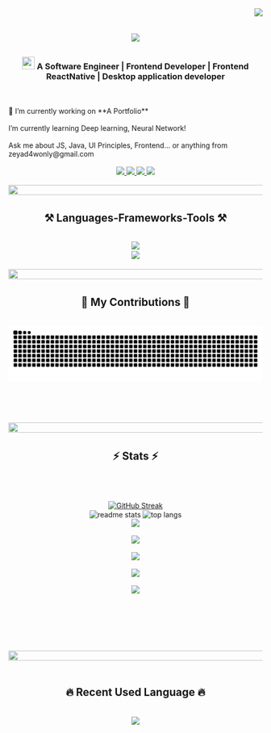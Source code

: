 <img align="right" src="https://visitor-badge.laobi.icu/badge?page_id=ZeyadAy-man" />

<h1 align="center">
    <img src="https://readme-typing-svg.herokuapp.com/?font=Righteous&size=35&center=true&vCenter=true&width=500&height=70&duration=4000&lines=Hi+There!+👋;+I'm+Zeyad+Ayman!+😎;" />
</h1>

<h3 align="center"><img width=25 height=25 src="https://user-images.githubusercontent.com/74038190/229223156-0cbdaba9-3128-4d8e-8719-b6b4cf741b67.gif"/> A Software Engineer | Frontend Developer | Frontend ReactNative | Desktop application developer</h3>

<br/>
<div>
  <br>
  🔭 I’m currently working on **A Portfolio**
  <br>
  <br>
      I’m currently learning Deep learning, Neural Network!
  <br>
  <br>
      Ask me about JS, Java, UI Principles, Frontend... or anything from zeyad4wonly@gmail.com
  <br>
  <br>
</div>
 
<div align="center"> 
  <a href="mailto:zeyad4wonly@gmail.com">
    <img src="https://img.shields.io/badge/Gmail-333333?style=for-the-badge&logo=gmail&logoColor=red" />
  </a>
  <a href="https://www.linkedin.com/in/zeyad-ayman-a050b0221" target="_blank">
    <img src="https://img.shields.io/badge/LinkedIn-0077B5?style=for-the-badge&logo=linkedin&logoColor=white" target="_blank" />
  </a>
  <a display="inline" href="https://github.com/ZeyadAy-man" target="_blank">
     <img src="https://img.shields.io/badge/Portfolio-FF5722?style=for-the-badge&logo=todoist&logoColor=white" target="_blank" /> <!-- sqlite, safari, google-chrome are other good icon options -->
  </a>
  <a display="inline" href="https://leetcode.com" target="_blank">
     <img src="https://img.shields.io/badge/leetcode-FFFFFF?style=for-the-badge&logo=leetcode&logoColor=black" target="_blank" /> <!-- sqlite, safari, google-chrome are other good icon options -->
  </a>
</div>
<br>
<div align="center">
    <img src="https://user-images.githubusercontent.com/74038190/212284100-561aa473-3905-4a80-b561-0d28506553ee.gif" width=1000 height=20/>
</div>

<h2 align="center">⚒️ Languages-Frameworks-Tools ⚒️</h2>
<br/>
<div align="center">
    <img src="https://skillicons.dev/icons?i=cpp,c,java,javascript,python,react,html,css" />
    <br>
    <img src="https://skillicons.dev/icons?i=git,github,figma,mongodb,mysql,vscode,stackoverflow,eclipse,visualstudio,gmail" /><br>
</div>

<br/>
<div align="center">
    <img src="https://user-images.githubusercontent.com/74038190/212284100-561aa473-3905-4a80-b561-0d28506553ee.gif" width=1000 height=20/>
</div>

<div align="center">
  <h2>🐍 My Contributions 🐍</h2>
  <br>
  <img alt="snake eating my contributions" src="https://raw.githubusercontent.com/ZeyadAy-man/ZeyadAy-man/output/github-contribution-grid-snake.svg" />
  
  <br/><br/><br/>
</div>

<div align="center">
    <img src="https://user-images.githubusercontent.com/74038190/212284100-561aa473-3905-4a80-b561-0d28506553ee.gif" width=1000 height=20/>
</div>

<h2 align="center">⚡ Stats ⚡</h2>
<br>

<div align=center display=flex flexdirection=row>
  <br>
  <br>
  <a align="left" width="100%" href="https://git.io/streak-stats"><img src="https://streak-stats.demolab.com?user=ZeyadAy-man&theme=transparent&fire=AA4203&ring=00FFFF&border=00FFFF&sideNums=00FFFF&" alt="GitHub Streak" /></a>
<!--   <br> -->
<!--   <br> -->
  <div align="center">
      <img align="center" width=47.5% height=250 src="https://github-readme-stats.vercel.app/api?username=ZeyadAy-man&count_private=true&show_icons=true&theme=react&border=00FFFF&rank_icon=github&border_radius=10" alt="readme stats" />
    <!--   <br> -->
    <!--   <br> -->
      <img align="center" width=47.5% height=250 align="center" src="https://github-readme-stats.vercel.app/api/top-langs/?username=ZeyadAy-man&hide=HTML&langs_count=8&layout=compact&theme=react&border=00FFFF&border_radius=10&size_weight=0.5&count_weight=0.5&exclude_repo=github-readme-stats" alt="top langs" />
  </div>
  <div align="center">
    <img src="https://github-readme-activity-graph.vercel.app/graph?username=ZeyadAy-man&bg_color=000000&&color=00FFFF&line=241AE8&point=FFFFFF&area=false&hide_border=false" border-radius="15">
  </div>
  <figure><img src="https://wakatime.com/share/@ZeyadAy_man/6c5ed574-1b75-431f-ae4d-f4d2f82b0f76.svg"/></figure>
  <figure><img src="https://wakatime.com/share/@ZeyadAy_man/40e24769-d3b7-4707-b853-58e0b334215a.svg"/></figure>
  <figure><img src="https://wakatime.com/share/@ZeyadAy_man/e74584cd-d00d-424a-ba6b-7841a0857cea.svg"/></figure>
  <figure><img src="https://wakatime.com/share/@ZeyadAy_man/7829295a-1dce-496e-8f3a-5695d3afdfa0.svg"/></figure>
<br>
<br>
</div>

<br/><br/>

<div align="center">
    <img src="https://user-images.githubusercontent.com/74038190/212284100-561aa473-3905-4a80-b561-0d28506553ee.gif" width=1000 height=20/>
</div>

<br/>

<h2 align="center">🔥 Recent Used Language 🔥</h2>
<br>
<div align="center">
    <img width=450 align="center" src="https://github-readme-stats.vercel.app/api/wakatime?username=ZeyadAy_man&bg_color=000000&text_color=00FFFF&title_color=AA4203"></img>
</div>
<br>
